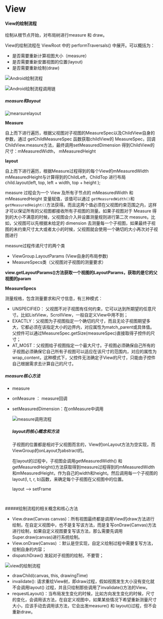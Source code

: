 # View

#### View的绘制流程

绘制从根节点开始，对布局树进行measure 和 draw。

View的绘制流程在 ViewRoot 中的 performTraversals() 中展开。可以概括为：

- 是否需要重新计算视图大小（measure）
- 是否需要重新安置视图的位置(layout)
- 是否需要重新绘制(draw)

![Android绘制流程](../assert/Android绘制流程.png)

![Android绘制流程调用链](../assert/Android绘制流程调用链.png)

##### measure和layout

![mearsurelayout](../assert/mearsurelayout.png)

**Measure**

自上而下进行遍历，根据父视图对子视图的MeasureSpec以及ChildView自身的参数，通过 getChildMeasureSpec 函数获取childView的 MeasureSpec，回调ChildView.measure方法，最终调用setMeasuredDimension 得到ChildView的尺寸：mMeasuredWidth， mMeasuredHeight

**layout**

自上而下进行遍历，根据Measure过程得到的每个View的mMeasuredWidth mMeasuredHeight与计算得到的ChildLeft，ChildTop 进行布局 child.layout(left, top, left + width, top + height );



measure 过程会为一个 View 及所有子节点的 mMeasuredWidth 和 mMeasuredHeight 变量赋值，该值可以通过 `getMeasuredWidth()`和`getMeasuredHeight()`方法获得。而且这两个值必须在父视图约束范围之内，这样才可以保证所有的父视图都接收所有子视图的测量。如果子视图对于 Measure 得到的大小不满意的时候，父视图会介入并设置测量规则进行第二次 measure。比如，父视图可以先根据未给定的 dimension 去测量每一个子视图，如果最终子视图的未约束尺寸太大或者太小的时候，父视图就会使用一个确切的大小再次对子视图进行 

measure过程传递尺寸的两个类

- ViewGroup.LayoutParams (View自身的布局参数)
- MeasureSpecs类（父视图对子视图的测量要求）

**view.getLayoutParams()**方法获取一个视图的LayoutParams，获取的是它的**父视图的param**

**MeasureSpecs**

测量规格，包含测量要求和尺寸信息，有三种模式：

- UNSPECIFIED： 父视图不对子视图有任何约束，它可以达到所期望的任意尺寸。比如ListView，ScrollView，一般自定义View中用不到；
- EXACTLY：父视图为子视图指定一个确切的尺寸，而且无论子视图期望多大，它都必须在该指定大小的边界内，对应属性为match_parent或具体值。父控件可以通过MeasureSpec.getSize(measureSpec)直接取得子控件的尺寸；
- AT_MOST：父视图给子视图指定一个最大尺寸。子视图必须确保自己所有的子视图必须确保它自己所有子视图可以适应在该尺寸的范围内，对应的属性为wrap_content，这种模式下，父控件无法确定子View的尺寸，只能由子控件自己根据需求去计算自己的尺寸。

##### measure核心方法

- measure

- onMeasure ： measure回调

- setMeasuredDimension：在onMeasure中调用

  ![measure调用流程](../assert/measure调用流程.png)

  ##### layout的核心概念和方法

  子视图的位置都是相对于父视图而言的，View的onLayout方法为空实现，而ViewGroup的onLayout为abstract的。

  在layout的过程中，子视图会调用getMeasuredWidth() 和 getMeasuredHeight()方法获取得到measure过程得到的mMeasuredWidth和mMeasuredHeight，作为自己的width和height。然后调用每一个子视图的layout(l, t, r, b)函数，来确定每个子视图在父视图中的位置。

  layout —> setFrame

  ​


#####绘制流程的相关概念和核心方法

- View.draw(Canvas canvas)：所有视图最终都是调用View的draw方法进行绘制，在自定义视图中，也不是复写该方法，而是复写onDraw(Canvas)方法进行绘制，如果自定义视图要复写该方法，那么需要先调用Super.draw(canvas)进行系统绘制。
- View.onDraw(Canvas) ：默认是空实现，自定义绘制过程中需要复写方法，绘制自身的内容；
- dispatchDraw() 发起对子视图的绘制，不要管；



![view的绘制流程](../assert/view的绘制流程.png)

- drawChild(canvas, this, drawingTime)
- invalidate(): 请求重绘View树，即draw过程，假如视图发生大小没有变化就不会调用layout() 过程，并且只绘制那些调用了invalidate()方法的View。
- requestLayout()：当布局发生变化的时候，比如方向发生变化的时候，尺寸的变化，会调用该方法，在自定义视图中，如果某些情况下希望重新测量尺寸大小，应该手动去调用该方法，它会出发measure() 和 layout()过程，但不会重新draw。

